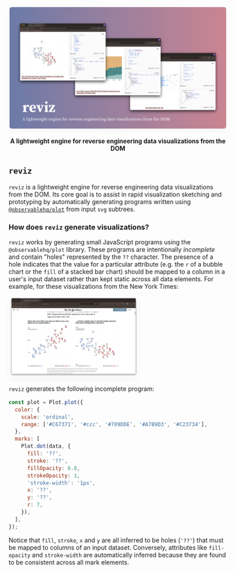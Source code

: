 <div align="center">
  <img
    src="assets/reviz.png"
    alt="reviz"
    width="500"
    style="border-radius: 5px; box-shadow: 0 4px 12px rgba(0, 0, 0, 0.04)"
  />
  <br />
  <br />     
  <strong>
    A lightweight engine for reverse engineering data visualizations from the DOM
  </strong>
</div>

## `reviz`

`reviz` is a lightweight engine for reverse engineering data visualizations from the DOM. Its core goal is to assist in rapid visualization sketching and prototyping by automatically generating programs written using [`@observablehq/plot`](https://observablehq.com/@observablehq/plot) from input `svg` subtrees.

### How does `reviz` generate visualizations?

`reviz` works by generating small JavaScript programs using the `@observablehq/plot` library. These programs are intentionally _incomplete_ and contain "holes" represented by the `??` character. The presence of a hole indicates that the value for a particular attribute (e.g. the `r` of a bubble chart or the `fill` of a stacked bar chart) should be mapped to a column in a user's input dataset rather than kept static across all data elements. For example, for these visualizations from the New York Times:

<img
  src="assets/nyt-example.png"
  alt="A scatterplot visualization from the New York Times"
  width="300"
  style="border-radius: 5px; box-shadow: 0 4px 12px rgba(0, 0, 0, 0.04)"
/>

`reviz` generates the following incomplete program:

```js
const plot = Plot.plot({
  color: {
    scale: 'ordinal',
    range: ['#C67371', '#ccc', '#709DDE', '#A7B9D3', '#C23734'],
  },
  marks: [
    Plot.dot(data, {
      fill: '??',
      stroke: '??',
      fillOpacity: 0.8,
      strokeOpacity: 1,
      'stroke-width': '1px',
      x: '??',
      y: '??',
      r: 7,
    }),
  ],
});
```

Notice that `fill`, `stroke`, `x` and `y` are all inferred to be holes (`'??'`) that must be mapped to columns of an input dataset. Conversely, attributes like `fill-opacity` and `stroke-width` are automatically inferred because they are found to be consistent across all mark elements.
